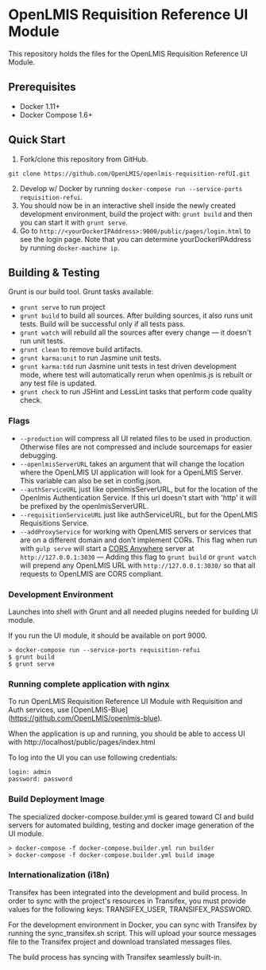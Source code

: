 # OpenLMIS Requisition Reference UI Module
This repository holds the files for the OpenLMIS Requisition Reference UI Module.

## Prerequisites
* Docker 1.11+
* Docker Compose 1.6+

## Quick Start
1. Fork/clone this repository from GitHub.

 ```shell
 git clone https://github.com/OpenLMIS/openlmis-requisition-refUI.git
 ```
2. Develop w/ Docker by running `docker-compose run --service-ports requisition-refui`.
3. You should now be in an interactive shell inside the newly created development environment, build the project with: `grunt build` and then you can start it with `grunt serve`.
4. Go to `http://<yourDockerIPAddress>:9000/public/pages/login.html` to see the login page. Note that you can determine yourDockerIPAddress by running `docker-machine ip`.

## Building & Testing
Grunt is our build tool. Grunt tasks available:
- `grunt serve` to run project
- `grunt build` to build all sources. After building sources, it also runs unit tests. Build will be successful only if all tests pass.
- `grunt watch` will rebuild all the sources after every change — it doesn't run unit tests.
- `grunt clean` to remove build artifacts.
- `grunt karma:unit` to run Jasmine unit tests.
- `grunt karma:tdd` run Jasmine unit tests in test driven development mode, where test will automatically rerun when openlmis.js is rebuilt or any test file is updated.
- `grunt check` to run JSHint and LessLint tasks that perform code quality check.

### Flags
- `--production` will compress all UI related files to be used in production. Otherwise files are not compressed and include sourcemaps for easier debugging.
- `--openlmisServerURL` takes an argument that will change the location where the OpenLMIS UI application will look for a OpenLMIS Server. This variable can also be set in config.json. 
- `--authServiceURL` just like openlmisServerURL, but for the location of the Openlmis Authentication Service. If this url doesn't start with 'http' it will be prefixed by the openlmisServerURL. 
- `--requisitionServiceURL` just like authServiceURL, but for the OpenLMIS Requisitions Service. 
- `--addProxyService` for working with OpenLMIS servers or services that are on a different domain and don't implement CORs. This flag when run with `gulp serve` will start a [CORS Anywhere](https://github.com/Rob--W/cors-anywhere) server at `http://127.0.0.1:3030` — Adding this flag to `grunt build` or `grunt watch` will prepend any OpenLMIS URL with `http://127.0.0.1:3030/` so that all requests to OpenLMIS are CORS compliant. 


### Development Environment
Launches into shell with Grunt and all needed plugins needed for building UI module.

If you run the UI module, it should be available on port 9000.

```shell
> docker-compose run --service-ports requisition-refui
$ grunt build
$ grunt serve
```

### Running complete application with nginx
To run OpenLMIS Requisition Reference UI Module with Requisition and Auth services, use [OpenLMIS-Blue] (https://github.com/OpenLMIS/openlmis-blue).

When the application is up and running, you should be able to access UI with http://localhost/public/pages/index.html

To log into the UI you can use following credentials:
```
login: admin
password: password
```

### Build Deployment Image
The specialized docker-compose.builder.yml is geared toward CI and build
servers for automated building, testing and docker image generation of
the UI module.

```shell
> docker-compose -f docker-compose.builder.yml run builder
> docker-compose -f docker-compose.builder.yml build image
```

### Internationalization (i18n)
Transifex has been integrated into the development and build process. In order to sync with the project's resources in Transifex, you must provide values for the following keys: TRANSIFEX_USER, TRANSIFEX_PASSWORD.

For the development environment in Docker, you can sync with Transifex by running the sync_transifex.sh script. This will upload your source messages file to the Transifex project and download translated messages files.

The build process has syncing with Transifex seamlessly built-in.
